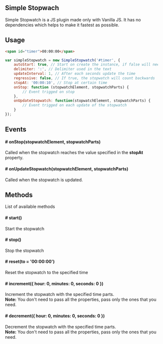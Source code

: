 ## Simple Stopwach
Simple Stopwatch is a JS plugin made only with Vanilla JS. It has no dependencies which helps to make it fastest as possible.  

## Usage
```html
<span id="timer">00:00:00</span>
```  

```javascript
var simpleStopwatch = new SimpleStopwatch('#timer', {
    autoStart: true, // Start on create the instance, if false will need to call the start() function
    delimiter: ':', // Delimiter used in the text
    updateInterval: 1, // After each seconds update the time
    regressive: false, // If true, the stopwatch will count backwards
    stopAt: '00:00:10', // Stop at certain time
    onStop: function (stopwatchElement, stopwatchParts) {
        // Event trigged on stop
    },
    onUpdateStopwatch: function(stopwatchElement, stopwatchParts) {
        // Event trigged on each update of the stopwatch
    }
});
```  

## Events

#### # onStop(stopwatchElement, stopwatchParts)  
Called when the stopwatch reaches the value specified in the **stopAt** property.

#### # onUpdateStopwatch(stopwatchElement, stopwatchParts)  
Called when the stopwatch is updated.

## Methods
List of available methods

#### # start()
Start the stopwatch

#### # stop()
Stop the stopwatch

#### # reset(to = '00:00:00')
Reset the stopwatch to the specified time

#### # increment({ hour: 0, minutes: 0, seconds: 0 })
Increment the stopwatch with the specified time parts.  
**Note:** You don't need to pass all the properties, pass only the ones that you need.

#### # decrement({ hour: 0, minutes: 0, seconds: 0 })
Decrement the stopwatch with the specified time parts.  
**Note:** You don't need to pass all the properties, pass only the ones that you need.

